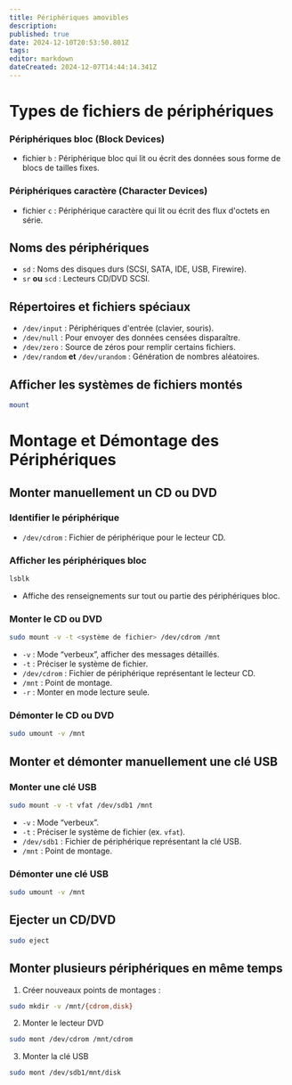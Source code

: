 ```yaml
---
title: Périphériques amovibles
description: 
published: true
date: 2024-12-10T20:53:50.801Z
tags: 
editor: markdown
dateCreated: 2024-12-07T14:44:14.341Z
---
```


# Types de fichiers de périphériques

### Périphériques bloc (Block Devices)

- fichier `b` : Périphérique bloc qui lit ou écrit des données sous forme de blocs de tailles fixes.

### Périphériques caractère (Character Devices)

- fichier `c` : Périphérique caractère qui lit ou écrit des flux d'octets en série.

## Noms des périphériques

- `sd` : Noms des disques durs (SCSI, SATA, IDE, USB, Firewire).
- `sr` **ou** `scd` : Lecteurs CD/DVD SCSI.

## Répertoires et fichiers spéciaux

- `/dev/input` : Périphériques d'entrée (clavier, souris).    
- `/dev/null` : Pour envoyer des données censées disparaître.    
- `/dev/zero` : Source de zéros pour remplir certains fichiers.    
- `/dev/random` **et** `/dev/urandom` : Génération de nombres aléatoires.

## Afficher les systèmes de fichiers montés
```bash
mount
```

# Montage et Démontage des Périphériques

## Monter manuellement un CD ou DVD

### Identifier le périphérique

+ `/dev/cdrom` : Fichier de périphérique pour le lecteur CD.

### Afficher les périphériques bloc

```bash
lsblk
```
- Affiche des renseignements sur tout ou partie des périphériques bloc.

### Monter le CD ou DVD

```bash
sudo mount -v -t <système de fichier> /dev/cdrom /mnt
```
- `-v` : Mode “verbeux”, afficher des messages détaillés.    
- `-t` : Préciser le système de fichier.    
- `/dev/cdrom` : Fichier de périphérique représentant le lecteur CD.    
- `/mnt` : Point de montage.    
- `-r` : Monter en mode lecture seule.

### Démonter le CD ou DVD

```bash
sudo umount -v /mnt
```

## Monter et démonter manuellement une clé USB

### Monter une clé USB

```BASH
sudo mount -v -t vfat /dev/sdb1 /mnt
```
- `-v` : Mode “verbeux”.    
- `-t` : Préciser le système de fichier (ex. `vfat`).    
- `/dev/sdb1` : Fichier de périphérique représentant la clé USB.    
- `/mnt` : Point de montage.

### Démonter une clé USB

```BASH
sudo umount -v /mnt
```

## Ejecter un CD/DVD

```bash
sudo eject
```

## Monter plusieurs périphériques en même temps

1. Créer nouveaux points de montages :

```bash
sudo mkdir -v /mnt/{cdrom,disk}
```

2. Monter le lecteur DVD

```bash
sudo mont /dev/cdrom /mnt/cdrom
```

3. Monter la clé USB

```bash
sudo mont /dev/sdb1/mnt/disk
```